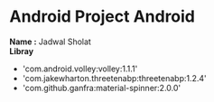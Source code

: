 # Android Project Android

**Name :** Jadwal Sholat
<br>
**Libray**

- 'com.android.volley:volley:1.1.1'
- 'com.jakewharton.threetenabp:threetenabp:1.2.4'
- 'com.github.ganfra:material-spinner:2.0.0'
